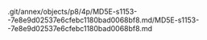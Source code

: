 .git/annex/objects/p8/4p/MD5E-s1153--7e8e9d02537e6cfebc1180bad0068bf8.md/MD5E-s1153--7e8e9d02537e6cfebc1180bad0068bf8.md